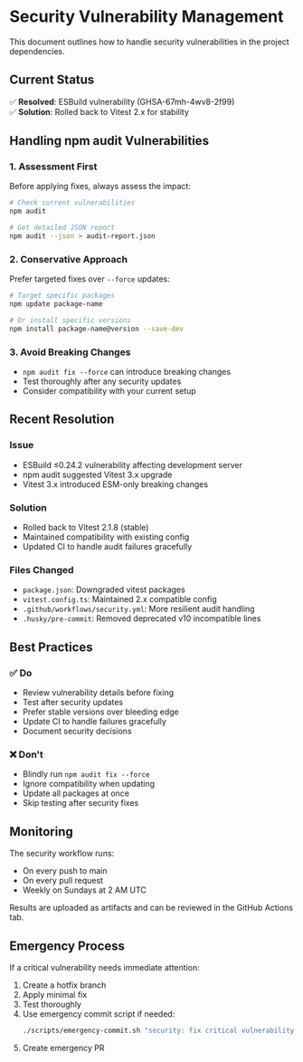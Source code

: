 # Security Vulnerability Management

This document outlines how to handle security vulnerabilities in the project dependencies.

## Current Status

✅ **Resolved**: ESBuild vulnerability (GHSA-67mh-4wv8-2f99)  
✅ **Solution**: Rolled back to Vitest 2.x for stability

## Handling npm audit Vulnerabilities

### 1. Assessment First

Before applying fixes, always assess the impact:

```bash
# Check current vulnerabilities
npm audit

# Get detailed JSON report
npm audit --json > audit-report.json
```

### 2. Conservative Approach

Prefer targeted fixes over `--force` updates:

```bash
# Target specific packages
npm update package-name

# Or install specific versions
npm install package-name@version --save-dev
```

### 3. Avoid Breaking Changes

- `npm audit fix --force` can introduce breaking changes
- Test thoroughly after any security updates
- Consider compatibility with your current setup

## Recent Resolution

### Issue

- ESBuild ≤0.24.2 vulnerability affecting development server
- npm audit suggested Vitest 3.x upgrade
- Vitest 3.x introduced ESM-only breaking changes

### Solution

- Rolled back to Vitest 2.1.8 (stable)
- Maintained compatibility with existing config
- Updated CI to handle audit failures gracefully

### Files Changed

- `package.json`: Downgraded vitest packages
- `vitest.config.ts`: Maintained 2.x compatible config
- `.github/workflows/security.yml`: More resilient audit handling
- `.husky/pre-commit`: Removed deprecated v10 incompatible lines

## Best Practices

### ✅ Do

- Review vulnerability details before fixing
- Test after security updates
- Prefer stable versions over bleeding edge
- Update CI to handle failures gracefully
- Document security decisions

### ❌ Don't

- Blindly run `npm audit fix --force`
- Ignore compatibility when updating
- Update all packages at once
- Skip testing after security fixes

## Monitoring

The security workflow runs:

- On every push to main
- On every pull request
- Weekly on Sundays at 2 AM UTC

Results are uploaded as artifacts and can be reviewed in the GitHub Actions tab.

## Emergency Process

If a critical vulnerability needs immediate attention:

1. Create a hotfix branch
2. Apply minimal fix
3. Test thoroughly
4. Use emergency commit script if needed:
   ```bash
   ./scripts/emergency-commit.sh "security: fix critical vulnerability"
   ```
5. Create emergency PR
